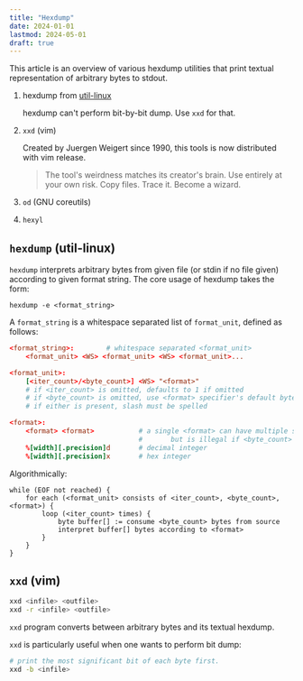 ```yaml
---
title: "Hexdump"
date: 2024-01-01
lastmod: 2024-05-01
draft: true
---
```


This article is an overview of various hexdump utilities that print textual representation of arbitrary bytes to stdout.

1. hexdump from [util-linux](https://mirrors.edge.kernel.org/pub/linux/utils/util-linux/)

    hexdump can't perform bit-by-bit dump. Use `xxd` for that.

2. `xxd` (vim)

    Created by Juergen Weigert since 1990, this tools is now distributed with vim release.

    > The tool's weirdness matches its creator's brain.  Use entirely at your own risk. Copy files. Trace  it.  Become a wizard.

3. `od` (GNU coreutils)

3. `hexyl`



## `hexdump` (util-linux)

`hexdump` interprets arbitrary bytes from given file (or stdin if no file given) according to given format string.
The core usage of hexdump takes the form:

```
hexdump -e <format_string>
```

A `format_string` is a whitespace separated list of `format_unit`, defined as follows:

```conf
<format_string>:        # whitespace separated <format_unit>
    <format_unit> <WS> <format_unit> <WS> <format_unit>...

<format_unit>:  
    [<iter_count>/<byte_count>] <WS> "<format>"
    # if <iter_count> is omitted, defaults to 1 if omitted
    # if <byte_count> is omitted, use <format> specifier's default byte count
    # if either is present, slash must be spelled

<format>:
    <format> <format>           # a single <format> can have multiple specifier e.g. "%d %d", 
                                #       but is illegal if <byte_count> is given.
    %[width][.precision]d       # decimal integer
    %[width][.precision]x       # hex integer
```

Algorithmically:

```
while (EOF not reached) {
    for each (<format_unit> consists of <iter_count>, <byte_count>, <format>) {
        loop (<iter_count> times) {
            byte buffer[] := consume <byte_count> bytes from source
            interpret buffer[] bytes according to <format>
        }
    }
}
```

## `xxd` (vim)

```sh
xxd <infile> <outfile>
xxd -r <infile> <outfile>
```

`xxd` program converts between arbitrary bytes and its textual hexdump.

`xxd` is particularly useful when one wants to perform bit dump:

```sh
# print the most significant bit of each byte first.
xxd -b <infile>
```